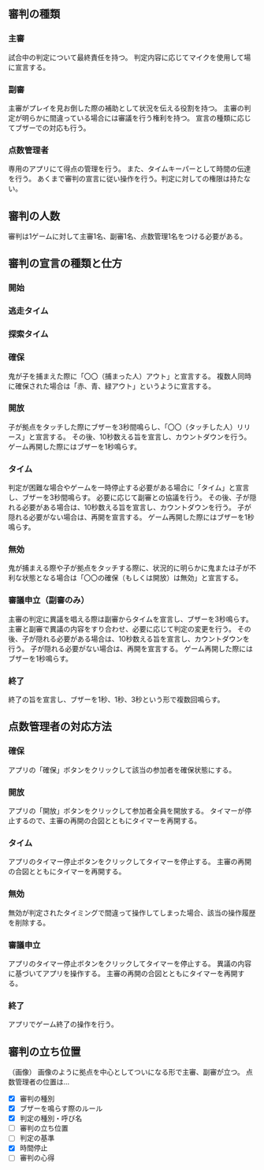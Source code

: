 ## 審判の種類
### 主審
試合中の判定について最終責任を持つ。
判定内容に応じてマイクを使用して場に宣言する。

### 副審
主審がプレイを見お倒した際の補助として状況を伝える役割を持つ。
主審の判定が明らかに間違っている場合には審議を行う権利を持つ。
宣言の種類に応じてブザーでの対応も行う。

### 点数管理者
専用のアプリにて得点の管理を行う。
また、タイムキーパーとして時間の伝達を行う。
あくまで審判の宣言に従い操作を行う。判定に対しての権限は持たない。

## 審判の人数
審判は1ゲームに対して主審1名、副審1名、点数管理1名をつける必要がある。

## 審判の宣言の種類と仕方
### 開始

### 逃走タイム

### 探索タイム

### 確保
鬼が子を捕まえた際に「〇〇（捕まった人）アウト」と宣言する。
複数人同時に確保された場合は「赤、青、緑アウト」というように宣言する。

### 開放
子が拠点をタッチした際にブザーを3秒間鳴らし、「〇〇（タッチした人）リリース」と宣言する。
その後、10秒数える旨を宣言し、カウントダウンを行う。ゲーム再開した際にはブザーを1秒鳴らす。

### タイム
判定が困難な場合やゲームを一時停止する必要がある場合に「タイム」と宣言し、ブザーを3秒間鳴らす。
必要に応じて副審との協議を行う。
その後、子が隠れる必要がある場合は、10秒数える旨を宣言し、カウントダウンを行う。
子が隠れる必要がない場合は、再開を宣言する。
ゲーム再開した際にはブザーを1秒鳴らす。

### 無効
鬼が捕まえる際や子が拠点をタッチする際に、状況的に明らかに鬼または子が不利な状態となる場合は「〇〇の確保（もしくは開放）は無効」と宣言する。

### 審議申立（副審のみ）
主審の判定に異議を唱える際は副審からタイムを宣言し、ブザーを3秒鳴らす。
主審と副審で異議の内容をすり合わせ、必要に応じて判定の変更を行う。
その後、子が隠れる必要がある場合は、10秒数える旨を宣言し、カウントダウンを行う。
子が隠れる必要がない場合は、再開を宣言する。
ゲーム再開した際にはブザーを1秒鳴らす。

### 終了
終了の旨を宣言し、ブザーを1秒、1秒、3秒という形で複数回鳴らす。

## 点数管理者の対応方法
### 確保
アプリの「確保」ボタンをクリックして該当の参加者を確保状態にする。

### 開放
アプリの「開放」ボタンをクリックして参加者全員を開放する。
タイマーが停止するので、主審の再開の合図とともにタイマーを再開する。

### タイム
アプリのタイマー停止ボタンをクリックしてタイマーを停止する。
主審の再開の合図とともにタイマーを再開する。

### 無効
無効が判定されたタイミングで間違って操作してしまった場合、該当の操作履歴を削除する。

### 審議申立
アプリのタイマー停止ボタンをクリックしてタイマーを停止する。
異議の内容に基づいてアプリを操作する。
主審の再開の合図とともにタイマーを再開する。

### 終了
アプリでゲーム終了の操作を行う。

## 審判の立ち位置
（画像）
画像のように拠点を中心としてついになる形で主審、副審が立つ。
点数管理者の位置は...

- [x] 審判の種別
- [x] ブザーを鳴らす際のルール
- [x] 判定の種別・呼び名
- [ ] 審判の立ち位置
- [ ] 判定の基準
- [x] 時間停止
- [ ] 審判の心得
